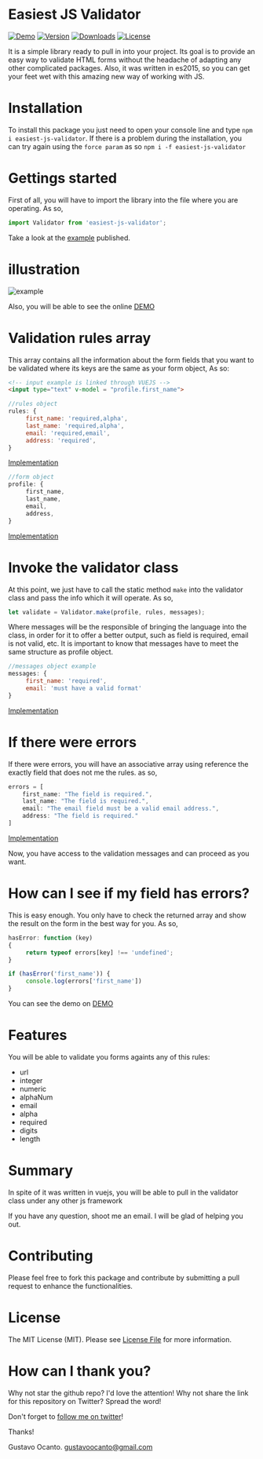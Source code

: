 # Easiest JS Validator

<a href="https://gocanto.github.io/easiest-js-validator/"><img src="https://img.shields.io/badge/online-demo-green.svg" alt="Demo"></a>
<a href="https://www.npmjs.com/package/easiest-js-validator"><img src="https://img.shields.io/npm/v/easiest-js-validator.svg" alt="Version"></a>
<a href="https://www.npmjs.com/package/easiest-js-validator"><img src="https://img.shields.io/npm/dt/easiest-js-validator.svg" alt="Downloads"></a>
<a href="https://github.com/gocanto/easiest-js-validator/blob/development/LICENSE.md"><img src="https://img.shields.io/npm/l/easiest-js-validator.svg" alt="License"></a>

It is a simple library ready to pull in into your project. Its goal is to provide an easy way to validate HTML forms without the headache of adapting any other complicated packages. Also, it was written in es2015, so you can get your feet wet with this amazing new way of working with JS.

# Installation
To install this package you just need to open your console line and type ```npm i easiest-js-validator```. If there is a problem during the installation, you can try again using the ```force param``` as so ```npm i -f easiest-js-validator```


# Gettings started
First of all, you will have to import the library into the file where you are operating. As so,

```js
import Validator from 'easiest-js-validator';
```

Take a look at the <a href="https://github.com/gocanto/easiest-js-validator/blob/development/src/js/demo.js#L2" target="_blank">example</a> published.

# illustration

![example](https://github.com/gocanto/easiest-js-validator/blob/development/src/images/demo.gif)


Also, you will be able to see the online <a href="https://gocanto.github.io/easiest-js-validator/" target="_blank">DEMO</a>


# Validation rules array

This array contains all the information about the form fields that you want to be validated where its keys are the same as your form object, As so:

```html
<!-- input example is linked through VUEJS -->
<input type="text" v-model = "profile.first_name">
```

```js
//rules object
rules: {
     first_name: 'required,alpha',
     last_name: 'required,alpha',
     email: 'required,email',
     address: 'required',
}
```
<a href="https://github.com/gocanto/easiest-js-validator/blob/development/src/js/demo.js#L14" target="_blank">Implementation</a>


```js
//form object
profile: {
     first_name,
     last_name,
     email,
     address,
}
```
<a href="https://github.com/gocanto/easiest-js-validator/blob/development/src/js/demo.js#L12" target="_blank">Implementation</a>



# Invoke the validator class
At this point, we just have to call the static method ```make``` into the validator class and pass the info which it will operate. As so,

```js
let validate = Validator.make(profile, rules, messages);
```

Where messages will be the responsible of bringing the language into the class, in order for it to offer a better output, such as field is required, email is not valid, etc. It is important to know that messages have to meet the same structure as profile object.

```js
//messages object example
messages: {
     first_name: 'required',
     email: 'must have a valid format'
}
```
<a href="https://github.com/gocanto/easiest-js-validator/blob/development/src/js/demo.js#L24" target="_blank">Implementation</a>



# If there were errors

If there were errors, you will have an associative array using reference the exactly field that does not me the rules. as so,

```js
errors = [
    first_name: "The field is required.",
    last_name: "The field is required.",
    email: "The email field must be a valid email address.",
    address: "The field is required."
]
```
<a href="https://github.com/gocanto/easiest-js-validator/blob/development/src/js/demo.js#L45" target="_blank">Implementation</a>



Now, you have access to the validation messages and can proceed as you want.

# How can I see if my field has errors?
This is easy enough. You only have to check the returned array and show the result on the form in the best way for you. As so,

```js
hasError: function (key)
{
     return typeof errors[key] !== 'undefined';
}

if (hasError('first_name')) {
     console.log(errors['first_name'])
}

```

You can see the demo on <a href="https://gocanto.github.io/easiest-js-validator/" target="_blank">DEMO</a>


# Features

You will be able to validate you forms againts any of this rules: 

* url
* integer
* numeric
* alphaNum
* email
* alpha
* required
* digits
* length


# Summary
In spite of it was written in vuejs, you will be able to pull in the validator class under any other js framework 

If you have any question, shoot me an email. I will be glad of helping you out.

# Contributing

Please feel free to fork this package and contribute by submitting a pull request to enhance the functionalities.


# License

The MIT License (MIT). Please see [License File](LICENSE.md) for more information.


# How can I thank you?
Why not star the github repo? I'd love the attention! Why not share the link for this repository on Twitter? Spread the word!


Don't forget to [follow me on twitter](https://twitter.com/gocanto)!

Thanks!

Gustavo Ocanto.
gustavoocanto@gmail.com

